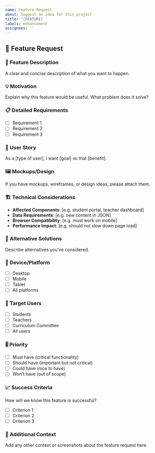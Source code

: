 ```yaml
---
name: Feature Request
about: Suggest an idea for this project
title: '[FEATURE] '
labels: enhancement
assignees: ''
---
```


## 🚀 Feature Request

### 📝 Feature Description
A clear and concise description of what you want to happen.

### 💡 Motivation
Explain why this feature would be useful. What problem does it solve?

### 📋 Detailed Requirements
- [ ] Requirement 1
- [ ] Requirement 2
- [ ] Requirement 3

### 🎯 User Story
As a [type of user], I want [goal] so that [benefit].

### 🖼️ Mockups/Design
If you have mockups, wireframes, or design ideas, please attach them.

### 🏗️ Technical Considerations
- **Affected Components**: [e.g. student portal, teacher dashboard]
- **Data Requirements**: [e.g. new content in JSON]
- **Browser Compatibility**: [e.g. must work on mobile]
- **Performance Impact**: [e.g. should not slow down page load]

### 🔄 Alternative Solutions
Describe alternatives you've considered.

### 📱 Device/Platform
- [ ] Desktop
- [ ] Mobile
- [ ] Tablet
- [ ] All platforms

### 👥 Target Users
- [ ] Students
- [ ] Teachers
- [ ] Curriculum Committee
- [ ] All users

### 🎚️ Priority
- [ ] Must have (critical functionality)
- [ ] Should have (important but not critical)
- [ ] Could have (nice to have)
- [ ] Won't have (out of scope)

### 📈 Success Criteria
How will we know this feature is successful?
- [ ] Criterion 1
- [ ] Criterion 2
- [ ] Criterion 3

### 💭 Additional Context
Add any other context or screenshots about the feature request here.